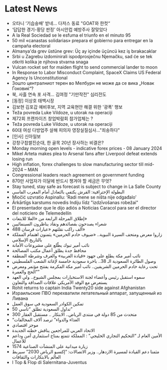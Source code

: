 # Latest News
-  오타니 ‘기습숭배’ 받네... 다저스 동료 "GOAT와 한컷“
-  ‘답답한 경기-황당 판정’ 아시안컵 예방주사 잘맞았다
-  A la Real Sociedad se le esfuma el triunfo en el minuto 95
-  50 mil «canastas solidarias» prepara el gobierno para entregar en la campaña electoral
-  Almanya'da grev üstüne grev: Üç ay içinde üçüncü kez iş bırakacaklar
-  Srbi u Zagrebu izdominirali ispodprosječnu Njemačku, sad će se tek otkriti kolika je njihova stvarna snaga
-  Vulcan rocket set for maiden flight to send commercial lander to moon
-  In Response to Labor Misconduct Complaint, SpaceX Claims US Federal Agency Is Unconstitutional
-  Зошто централниот терен во Мелбурн не може да се вика „Новак Ѓоковиќ“?
-  북, 사흘 연속 포 사격… 김여정 "기만작전" 심리전도
-  [동정] 이상호 태백시장
-  김보현 김포갑 예비후보, 지역 교육현안 해결 위한 '광폭' 행보
-  Teža povreda Luke Vildoze, u utorak na operaciji
-  제72회 프랜차이즈 창업박람회 참가업체는 ?
-  Teža povreda Luke Vildoze, u utorak na operaciji
-  60대 여성 다방업주 살해 피의자 영장실질심사…"죄송하다"
-  [인사] 신아일보
-  강창구찹쌀진순대, 한 골목 20년 장사하는 비결은?
-  Monday morning open levels - indicative forex prices - 08 January 2024
-  Mikel Arteta makes plea to Arsenal fans after Liverpool defeat extends losing run
-  High inflation, forex challenges to slow manufacturing sector till mid-2024 – MAN
-  Congressional leaders reach agreement on government funding
-  870만 사업자가 이달에 반드시 챙겨야 할 세금은 무엇?
-  Stay tuned, stay safe as forecast is subject to change in La Salle County
-  البطولة الإحترافية: القرش يكتفي بالتعادل أمام المغرب الفاسي
-  Miočić uzvratio Aspinallu: ‘Radi mene se ništa nije odgađalo’
-  Ārkārtīgs karstums novedis Indiju līdz "izdzīvošanas robežai"
-  El presentador que le dijo adiós a Noticias Caracol para ser el director del noticiero de Telemedellín
-  إطلاق المرحلة الرابعة من «العلا للابتعاث»
-  شعراء يصدحون بقصائدهم ونقاد يناظرون السينمائيين
-  488 ألف راكب نقلتهم «عبارات فرسان»
-  زاروا معرض ومتحف السيرة النبوية.. «ضيوف خادم الحرمين» يثمنون اهتمام المملكة بالتاريخ الإسلامي
-  نائب أمير تبوك يطّلع على مشروعات الأمانة
-  محافظ جدة يطلق أعمال مكتب المصالحة
-  نائب أمير مكة يطلع على جهود «قيادة الغربية» والغرف وشرطة المنطقة
-  وصول الطائرة السعودية الـ 38.. باخرة سعودية خامسة لإغاثة الشعب الفلسطيني
-  تحت رعاية خادم الحرمين الشريفين.. نائب أمير مكة المكرمة يفتتح مؤتمر ومعرض “الحج والعمرة”
-  سموه استقبل رئيس وأعضاء لجنة الاستخبارات بمجلس الشيوخ.. ولي العهد يستعرض مع الوفد الأمريكي علاقات الصداقة والتعاون
-  Rohit returns to captain India Twenty20 side against Afghanistan
-  Израильские ПВО перехватили летательный аппарат, запущенный из Ливана
-  تمكين الكوادر السعودية في سوق العمل
-  تداول السعودية تطلق “تاسي 50”
-  300 متحدث من 85 دولة في منتدى الرياض.. الابتكار .. مستقبل العقار
-  “الغذاء والدواء” ترصد آلاف المخالفات
-  موجز اقتصادي
-  الاتحاد العربي للمراجعين يناقش خطته الجديدة
-  الأمين العام لـ “التحكيم التجاري الخليجي” : المملكة تتمتع بمناخ استثماري آمن وداعم للأعمال
-  1574 زيارة ميدانية على المنشآت الصناعية
-  مثمنا دعم القيادة لمسيرة الازدهار.. وزير الاتصالات: “إكسبو الرياض 2030” سيربط العالم بالابتكارات والثقافات
-  I Top & Flop di Salernitana-Juventus
